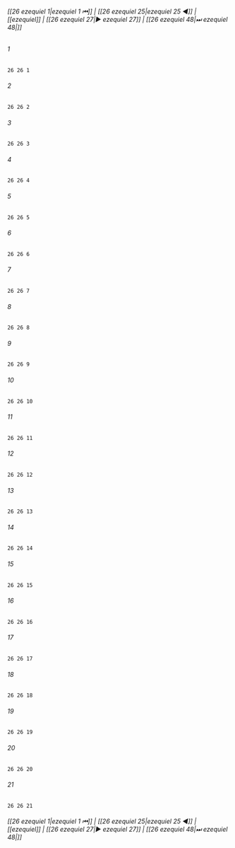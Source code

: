 
###### [[26 ezequiel 1|ezequiel 1 ⏮]] | [[26 ezequiel 25|ezequiel 25 ◀]] | [[ezequiel]] | [[26 ezequiel 27|▶ ezequiel 27]] | [[26 ezequiel 48|⏭ ezequiel 48|]]

###### 1
``` verse
26 26 1 
```
###### 2
``` verse
26 26 2 
```
###### 3
``` verse
26 26 3 
```
###### 4
``` verse
26 26 4 
```
###### 5
``` verse
26 26 5 
```
###### 6
``` verse
26 26 6 
```
###### 7
``` verse
26 26 7 
```
###### 8
``` verse
26 26 8 
```
###### 9
``` verse
26 26 9 
```
###### 10
``` verse
26 26 10 
```
###### 11
``` verse
26 26 11 
```
###### 12
``` verse
26 26 12 
```
###### 13
``` verse
26 26 13 
```
###### 14
``` verse
26 26 14 
```
###### 15
``` verse
26 26 15 
```
###### 16
``` verse
26 26 16 
```
###### 17
``` verse
26 26 17 
```
###### 18
``` verse
26 26 18 
```
###### 19
``` verse
26 26 19 
```
###### 20
``` verse
26 26 20 
```
###### 21
``` verse
26 26 21 
```

###### [[26 ezequiel 1|ezequiel 1 ⏮]] | [[26 ezequiel 25|ezequiel 25 ◀]] | [[ezequiel]] | [[26 ezequiel 27|▶ ezequiel 27]] | [[26 ezequiel 48|⏭ ezequiel 48|]]

